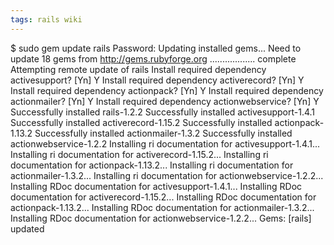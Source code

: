 ```yaml
---
tags: rails wiki
---
```


\$ sudo gem update rails Password: Updating installed gems... Need to update 18 gems from http://gems.rubyforge.org .................. complete Attempting remote update of rails Install required dependency activesupport? [Yn] Y Install required dependency activerecord? [Yn] Y Install required dependency actionpack? [Yn] Y Install required dependency actionmailer? [Yn] Y Install required dependency actionwebservice? [Yn] Y Successfully installed rails-1.2.2 Successfully installed activesupport-1.4.1 Successfully installed activerecord-1.15.2 Successfully installed actionpack-1.13.2 Successfully installed actionmailer-1.3.2 Successfully installed actionwebservice-1.2.2 Installing ri documentation for activesupport-1.4.1... Installing ri documentation for activerecord-1.15.2... Installing ri documentation for actionpack-1.13.2... Installing ri documentation for actionmailer-1.3.2... Installing ri documentation for actionwebservice-1.2.2... Installing RDoc documentation for activesupport-1.4.1... Installing RDoc documentation for activerecord-1.15.2... Installing RDoc documentation for actionpack-1.13.2... Installing RDoc documentation for actionmailer-1.3.2... Installing RDoc documentation for actionwebservice-1.2.2... Gems: [rails] updated
